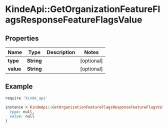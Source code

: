 # KindeApi::GetOrganizationFeatureFlagsResponseFeatureFlagsValue

## Properties

| Name | Type | Description | Notes |
| ---- | ---- | ----------- | ----- |
| **type** | **String** |  | [optional] |
| **value** | **String** |  | [optional] |

## Example

```ruby
require 'kinde_api'

instance = KindeApi::GetOrganizationFeatureFlagsResponseFeatureFlagsValue.new(
  type: null,
  value: null
)
```

